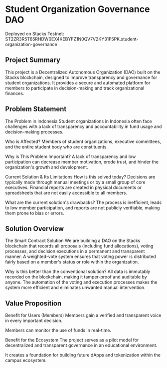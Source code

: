 # Student Organization Governance DAO
Deployed on Stacks Testnet: ST2ZR3R5T65RHDW0EX4KEBYFZ1N0QV7V2KY31F5PK.student-organization-governance
## Project Summary
This project is a Decentralized Autonomous Organization (DAO) built on the Stacks blockchain, designed to improve transparency and governance for student organizations. It provides a secure and automated platform for members to participate in decision-making and track organizational finances.

## Problem Statement
The Problem in Indonesia
Student organizations in Indonesia often face challenges with a lack of transparency and accountability in fund usage and decision-making processes.

Who is Affected?
Members of student organizations, executive committees, and the entire student body who are constituents.

Why is This Problem Important?
A lack of transparency and low participation can decrease member motivation, erode trust, and hinder the organization's growth and development.

Current Solution & Its Limitations
How is this solved today?
Decisions are typically made through manual meetings or by a small group of core executives. Financial reports are created in physical documents or spreadsheets that are not easily accessible to all members.

What are the current solution's drawbacks?
The process is inefficient, leads to low member participation, and reports are not publicly verifiable, making them prone to bias or errors.

## Solution Overview
The Smart Contract Solution
We are building a DAO on the Stacks blockchain that records all proposals (including fund allocations), voting processes, and decision executions in a permanent and transparent manner. A weighted-vote system ensures that voting power is distributed fairly based on a member's status or role within the organization.

Why is this better than the conventional solution?
All data is immutably recorded on the blockchain, making it tamper-proof and auditable by anyone. The automation of the voting and execution processes makes the system more efficient and eliminates unwanted manual intervention.

## Value Proposition
Benefit for Users (Members)
Members gain a verified and transparent voice in every important decision.

Members can monitor the use of funds in real-time.

Benefit for the Ecosystem
The project serves as a pilot model for decentralized and transparent governance in an educational environment.

It creates a foundation for building future dApps and tokenization within the campus ecosystem.







